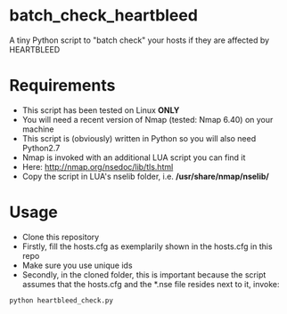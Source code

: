 batch_check_heartbleed
======================

A tiny Python script to "batch check" your hosts if they are affected by HEARTBLEED

Requirements
============

* This script has been tested on Linux __ONLY__
* You will need a recent version of Nmap (tested: Nmap 6.40) on your machine
* This script is (obviously) written in Python so you will also need Python2.7
* Nmap is invoked with an additional LUA script you can find it
 * Here: http://nmap.org/nsedoc/lib/tls.html
 * Copy the script in LUA's nselib folder, i.e. __/usr/share/nmap/nselib/__

Usage
=====

* Clone this repository
* Firstly, fill the hosts.cfg as exemplarily shown in the hosts.cfg in this repo
 * Make sure you use unique ids
* Secondly, in the cloned folder, this is important because the script assumes that
the hosts.cfg and the *.nse file resides next to it, invoke:

`python heartbleed_check.py`